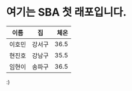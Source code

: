 # 여기는 SBA 첫 래포입니다.

| 이름 | 집 | 체온 |
|---|:---:|---:|
| 이호민 | 강서구 | 36.5 |
| 현진호 | 강남구 | 35.5 |
| 임현이 | 송파구 | 36.5 |

:)
